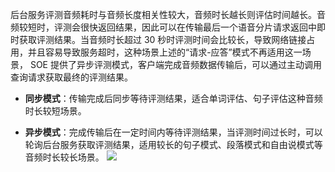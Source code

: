 后台服务评测音频耗时与音频长度相关性较大，音频时长越长则评估时间越长。音频较短时，评测会很快返回结果，因此可以在传输最后一个语音分片请求返回中即时获取评测结果。当音频时长超过 30 秒时评测时间会比较长，导致网络链接占用，并且容易导致服务超时，这种场景上述的“请求-应答”模式不再适用这一场景， SOE 提供了异步评测模式，客户端完成音频数据传输后，可以通过主动调用查询请求获取最终的评测结果。

- **同步模式**：传输完成后同步等待评测结果，适合单词评估、句子评估这种音频时长较短场景。

- **异步模式**：完成传输后在一定时间内等待评测结果，当评测时间过长时，可以轮询后台服务获取评测结果，适用较长的句子模式、段落模式和自由说模式等音频时长较长场景。
![](https://main.qcloudimg.com/raw/5c9f51498092e2706a0bc70fe359fddb.jpg)